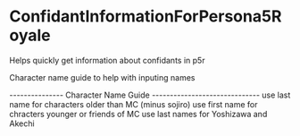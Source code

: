 # ConfidantInformationForPersona5Royale
 Helps quickly get information about confidants in p5r

 Character name guide to help with inputing names

 --------------- Character Name Guide ------------------------------
 use last name for characters older than MC (minus sojiro)
 use first name for chracters younger or friends of MC
 use last names for Yoshizawa and Akechi 
